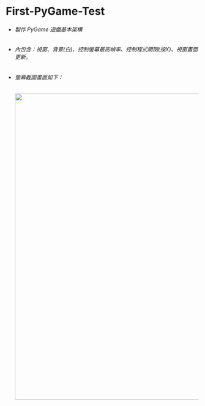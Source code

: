# First-PyGame-Test

* ###### 製作 PyGame 遊戲基本架構
* ###### 內包含：視窗、背景(白)、控制螢幕最高幀率、控制程式關閉(按X)、視窗畫面更新。

* ###### 螢幕截圖畫面如下：
<ol><img src="https://user-images.githubusercontent.com/59371107/157486794-37eca4b8-666a-47f8-9fdf-7a893524dee4.JPG" width="800px">
